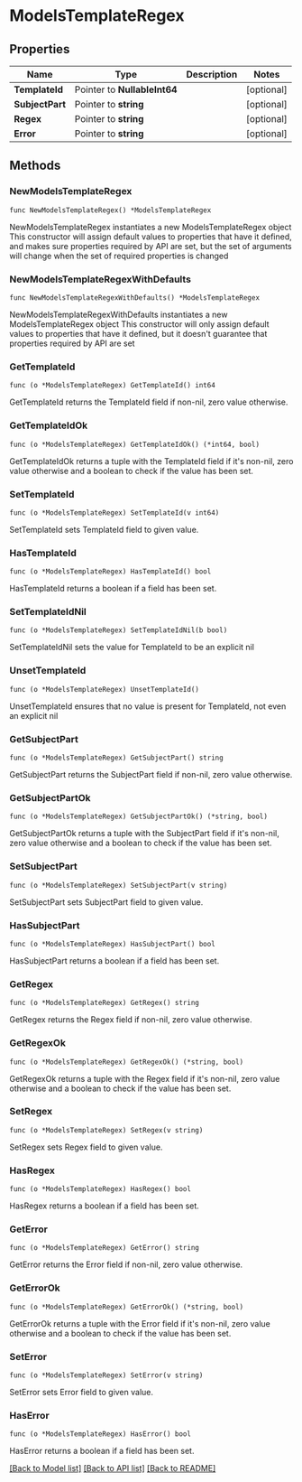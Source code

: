 # ModelsTemplateRegex

## Properties

Name | Type | Description | Notes
------------ | ------------- | ------------- | -------------
**TemplateId** | Pointer to **NullableInt64** |  | [optional] 
**SubjectPart** | Pointer to **string** |  | [optional] 
**Regex** | Pointer to **string** |  | [optional] 
**Error** | Pointer to **string** |  | [optional] 

## Methods

### NewModelsTemplateRegex

`func NewModelsTemplateRegex() *ModelsTemplateRegex`

NewModelsTemplateRegex instantiates a new ModelsTemplateRegex object
This constructor will assign default values to properties that have it defined,
and makes sure properties required by API are set, but the set of arguments
will change when the set of required properties is changed

### NewModelsTemplateRegexWithDefaults

`func NewModelsTemplateRegexWithDefaults() *ModelsTemplateRegex`

NewModelsTemplateRegexWithDefaults instantiates a new ModelsTemplateRegex object
This constructor will only assign default values to properties that have it defined,
but it doesn't guarantee that properties required by API are set

### GetTemplateId

`func (o *ModelsTemplateRegex) GetTemplateId() int64`

GetTemplateId returns the TemplateId field if non-nil, zero value otherwise.

### GetTemplateIdOk

`func (o *ModelsTemplateRegex) GetTemplateIdOk() (*int64, bool)`

GetTemplateIdOk returns a tuple with the TemplateId field if it's non-nil, zero value otherwise
and a boolean to check if the value has been set.

### SetTemplateId

`func (o *ModelsTemplateRegex) SetTemplateId(v int64)`

SetTemplateId sets TemplateId field to given value.

### HasTemplateId

`func (o *ModelsTemplateRegex) HasTemplateId() bool`

HasTemplateId returns a boolean if a field has been set.

### SetTemplateIdNil

`func (o *ModelsTemplateRegex) SetTemplateIdNil(b bool)`

 SetTemplateIdNil sets the value for TemplateId to be an explicit nil

### UnsetTemplateId
`func (o *ModelsTemplateRegex) UnsetTemplateId()`

UnsetTemplateId ensures that no value is present for TemplateId, not even an explicit nil
### GetSubjectPart

`func (o *ModelsTemplateRegex) GetSubjectPart() string`

GetSubjectPart returns the SubjectPart field if non-nil, zero value otherwise.

### GetSubjectPartOk

`func (o *ModelsTemplateRegex) GetSubjectPartOk() (*string, bool)`

GetSubjectPartOk returns a tuple with the SubjectPart field if it's non-nil, zero value otherwise
and a boolean to check if the value has been set.

### SetSubjectPart

`func (o *ModelsTemplateRegex) SetSubjectPart(v string)`

SetSubjectPart sets SubjectPart field to given value.

### HasSubjectPart

`func (o *ModelsTemplateRegex) HasSubjectPart() bool`

HasSubjectPart returns a boolean if a field has been set.

### GetRegex

`func (o *ModelsTemplateRegex) GetRegex() string`

GetRegex returns the Regex field if non-nil, zero value otherwise.

### GetRegexOk

`func (o *ModelsTemplateRegex) GetRegexOk() (*string, bool)`

GetRegexOk returns a tuple with the Regex field if it's non-nil, zero value otherwise
and a boolean to check if the value has been set.

### SetRegex

`func (o *ModelsTemplateRegex) SetRegex(v string)`

SetRegex sets Regex field to given value.

### HasRegex

`func (o *ModelsTemplateRegex) HasRegex() bool`

HasRegex returns a boolean if a field has been set.

### GetError

`func (o *ModelsTemplateRegex) GetError() string`

GetError returns the Error field if non-nil, zero value otherwise.

### GetErrorOk

`func (o *ModelsTemplateRegex) GetErrorOk() (*string, bool)`

GetErrorOk returns a tuple with the Error field if it's non-nil, zero value otherwise
and a boolean to check if the value has been set.

### SetError

`func (o *ModelsTemplateRegex) SetError(v string)`

SetError sets Error field to given value.

### HasError

`func (o *ModelsTemplateRegex) HasError() bool`

HasError returns a boolean if a field has been set.


[[Back to Model list]](../README.md#documentation-for-models) [[Back to API list]](../README.md#documentation-for-api-endpoints) [[Back to README]](../README.md)


